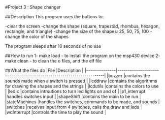 #Project 3 : Shape changer

##Description
This program uses the buttons to:

-clear the screen
-change the shape (square, trapezoid, rhombus, hexagon, rectangle, and triangle)
-change the size of the shapes: 25, 50, 75, 100
-change the color of the shapes

The program sleeps after 10 seconds of no use

##How to run
1- make load - to install the program on the msp430 device
2- make clean - to clean the o files, and the elf file

##What the files do
|File  	   	|Description								|
|---------------|-----------------------------------------------------------------------|
|buzzer		|contains the sounds made when a switch is pressed			|
|lcddraw	|contains the algorithms for drawing the shapes and the strings		|
|lcdutils	|contains the colors to use						|
|led.c		|contains intrsutions to turn led lights on and of			|
|p1_interrupt	|handles switches input							|
|shapeShift	|contains the main to be run						|
|stateMachines	|handles the switches, commands to be made, and sounds			|
|switches	|receives input from 4 switches, calls the draw and leds		|
|wdInterrupt	|controls the time to play the sound					|

